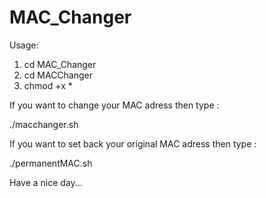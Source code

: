 # MAC_Changer


Usage:
1. cd MAC_Changer
2. cd MACChanger
3. chmod +x *

If you want to change your MAC adress then type :

./macchanger.sh

If you want to set back your original MAC adress then type :

./permanentMAC.sh

Have a nice day...


